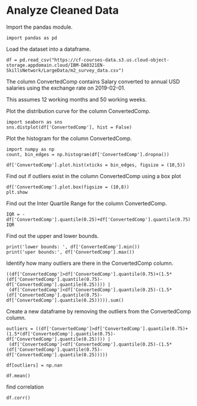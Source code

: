 # Analyze Cleaned Data

Import the pandas module.
```
import pandas as pd
```

Load the dataset into a dataframe.
```
df = pd.read_csv("https://cf-courses-data.s3.us.cloud-object-storage.appdomain.cloud/IBM-DA0321EN-SkillsNetwork/LargeData/m2_survey_data.csv")
```

The column ConvertedComp contains Salary converted to annual USD salaries using the exchange rate on 2019-02-01.

This assumes 12 working months and 50 working weeks.

Plot the distribution curve for the column ConvertedComp.
```
import seaborn as sns
sns.distplot(df['ConvertedComp'], hist = False)
```

Plot the histogram for the column ConvertedComp.

```
import numpy as np
count, bin_edges = np.histogram(df['ConvertedComp'].dropna())

df['ConvertedComp'].plot.hist(xticks = bin_edges, figsize = (10,5))
```

Find out if outliers exist in the column ConvertedComp using a box plot
```
df['ConvertedComp'].plot.box(figsize = (10,8))
plt.show
```

Find out the Inter Quartile Range for the column ConvertedComp.
```
IQR = -df['ConvertedComp'].quantile(0.25)+df['ConvertedComp'].quantile(0.75)
IQR
```

Find out the upper and lower bounds.
```
print('lower bounds: ', df['ConvertedComp'].min())
print('uper bounds:', df['ConvertedComp'].max())
```

Identify how many outliers are there in the ConvertedComp column.
```
((df['ConvertedComp']>df['ConvertedComp'].quantile(0.75)+(1.5*(df['ConvertedComp'].quantile(0.75)-df['ConvertedComp'].quantile(0.25)))) |
 (df['ConvertedComp']<df['ConvertedComp'].quantile(0.25)-(1.5*(df['ConvertedComp'].quantile(0.75)-df['ConvertedComp'].quantile(0.25))))).sum()
```

Create a new dataframe by removing the outliers from the ConvertedComp column.
```
outliers = ((df['ConvertedComp']>df['ConvertedComp'].quantile(0.75)+(1.5*(df['ConvertedComp'].quantile(0.75)-df['ConvertedComp'].quantile(0.25)))) |
 (df['ConvertedComp']<df['ConvertedComp'].quantile(0.25)-(1.5*(df['ConvertedComp'].quantile(0.75)-df['ConvertedComp'].quantile(0.25)))))

df[outliers] = np.nan

df.mean()
```

find correlation
```
df.corr()
```
